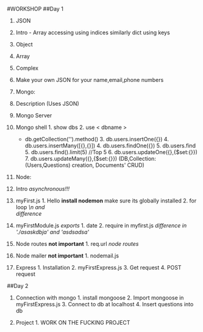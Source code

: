 #WORKSHOP
##Day 1

1. JSON
  1. Intro - Array accessing using indices similarly dict using keys
 
  2. Object
 
  3. Array
 
  4. Complex
 
  5. Make your own JSON for your name,email,phone numbers

2. Mongo:
  1. Description (Uses JSON)
 
  2. Mongo Server
 
  3. Mongo shell 
    1. show dbs
    2. use < dbname >
      - db.getCollection('').method()
    3. db.users.insertOne({})
    4. db.users.insertMany([{},{}])
    4. db.users.findOne({})
    5. db.users.find
    5. db.users.find().limit(5) //Top 5
    6. db.users.updateOne({},{$set:{}})
    7. db.users.updateMany({},{$set:{}})
    (DB,Collection:(Users,Questions) creation, Documents' CRUD)

3. Node:
  1. Intro *asynchronous!!!*

  2. myFirst.js
    1. Hello <NAME> **install nodemon** make sure its globally installed
    2. for loop *\n and <br> difference*

  3. myFirstModule.js *exports*
    1. date
    2. require in myfirst.js *difference in './asaskdbja' and 'asdsadsa'*

  4. Node routes **not important**
    1. req.url *node routes*

  5. Node mailer **not important**
    1. nodemail.js

  6. Express
    1. Installation
    2. myFirstExpress.js 
    3. Get request
    4. POST request

##Day 2

  1. Connection with mongo
    1. install mongoose
    2. Import mongoose in myFirstExpress.js
    3. Connect to db at localhost
    4. Insert questions into db

  2. Project
    1. WORK ON THE FUCKING PROJECT
